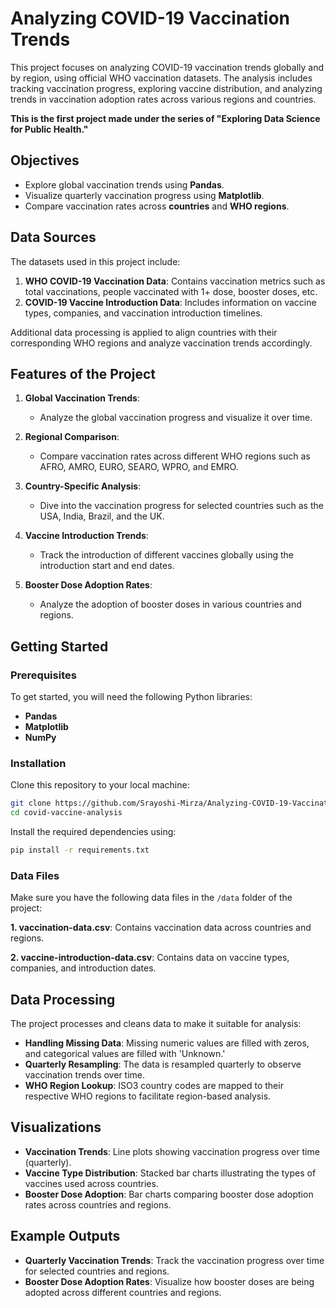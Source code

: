 # Analyzing COVID-19 Vaccination Trends

This project focuses on analyzing COVID-19 vaccination trends globally and by region, using official WHO vaccination datasets. The analysis includes tracking vaccination progress, exploring vaccine distribution, and analyzing trends in vaccination adoption rates across various regions and countries.

**This is the first project made under the series of "Exploring Data Science for Public Health."**

## Objectives

- Explore global vaccination trends using **Pandas**.
- Visualize quarterly vaccination progress using **Matplotlib**.
- Compare vaccination rates across **countries** and **WHO regions**.

## Data Sources

The datasets used in this project include:

1. **WHO COVID-19 Vaccination Data**: Contains vaccination metrics such as total vaccinations, people vaccinated with 1+ dose, booster doses, etc.
2. **COVID-19 Vaccine Introduction Data**: Includes information on vaccine types, companies, and vaccination introduction timelines.

Additional data processing is applied to align countries with their corresponding WHO regions and analyze vaccination trends accordingly.

## Features of the Project

1. **Global Vaccination Trends**:
   - Analyze the global vaccination progress and visualize it over time.
  
2. **Regional Comparison**:
   - Compare vaccination rates across different WHO regions such as AFRO, AMRO, EURO, SEARO, WPRO, and EMRO.
  
3. **Country-Specific Analysis**:
   - Dive into the vaccination progress for selected countries such as the USA, India, Brazil, and the UK.
  
4. **Vaccine Introduction Trends**:
   - Track the introduction of different vaccines globally using the introduction start and end dates.

5. **Booster Dose Adoption Rates**:
   - Analyze the adoption of booster doses in various countries and regions.

## Getting Started

### Prerequisites

To get started, you will need the following Python libraries:

- **Pandas**
- **Matplotlib**
- **NumPy**

### Installation

Clone this repository to your local machine:

```bash
git clone https://github.com/Srayoshi-Mirza/Analyzing-COVID-19-Vaccination-Trends-Updated-Quarterly-.git
cd covid-vaccine-analysis
```

Install the required dependencies using:

```bash
pip install -r requirements.txt
```

### Data Files

Make sure you have the following data files in the `/data` folder of the project:

  **1. vaccination-data.csv**: Contains vaccination data across countries and regions.

  **2. vaccine-introduction-data.csv**: Contains data on vaccine types, companies, and introduction dates.

## Data Processing

The project processes and cleans data to make it suitable for analysis:

- **Handling Missing Data**: Missing numeric values are filled with zeros, and categorical values are filled with 'Unknown.'
- **Quarterly Resampling**: The data is resampled quarterly to observe vaccination trends over time.
- **WHO Region Lookup**: ISO3 country codes are mapped to their respective WHO regions to facilitate region-based analysis.

## Visualizations

- **Vaccination Trends**: Line plots showing vaccination progress over time (quarterly).
- **Vaccine Type Distribution**: Stacked bar charts illustrating the types of vaccines used across countries.
- **Booster Dose Adoption**: Bar charts comparing booster dose adoption rates across countries and regions.

## Example Outputs

- **Quarterly Vaccination Trends**: Track the vaccination progress over time for selected countries and regions.
- **Booster Dose Adoption Rates**: Visualize how booster doses are being adopted across different countries and regions.
